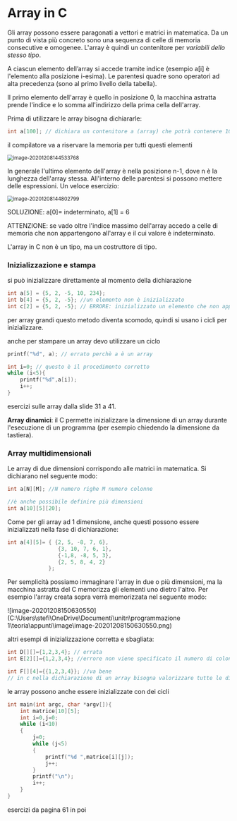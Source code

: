 # Array in C

Gli array possono essere paragonati a vettori e matrici in matematica. Da un punto di vista più concreto sono una sequenza di celle di memoria consecutive e omogenee. L'array è quindi un contenitore per *variabili dello stesso tipo*. 

A ciascun elemento dell’array si accede tramite indice (esempio a[i] è l'elemento alla posizione i-esima). Le parentesi quadre sono operatori ad alta precedenza (sono al primo livello della tabella).

Il primo elemento dell'array è quello in posizione 0, la macchina astratta prende l'indice e lo somma all'indirizzo della prima cella dell'array. 

Prima di utilizzare le array bisogna dichiararle: 

```c++
int a[100]; // dichiara un contenitore a (array) che potrà contenere 100 elementi di tipo int, il primo elemento lo si trova in a[0], l'ultimo in a[99]
```

il compilatore va a riservare la memoria per tutti questi elementi



<img src="C:\Users\stefi\OneDrive\Documenti\unitn\programmazione 1\teoria\appunti\image\image-20201208144533768.png" alt="image-20201208144533768" style="zoom:80%;" />



In generale l'ultimo elemento dell'array è nella posizione n-1, dove n è la lunghezza dell'array stessa. All'interno delle parentesi si possono mettere delle espressioni. Un veloce esercizio: 

<img src="C:\Users\stefi\OneDrive\Documenti\unitn\programmazione 1\teoria\appunti\image\image-20201208144802799.png" alt="image-20201208144802799" style="zoom:80%;" />

SOLUZIONE: a[0]= indeterminato, a[1] = 6

ATTENZIONE: se vado oltre l'indice massimo dell'array accedo a celle di memoria che non appartengono all'array e il cui valore è indeterminato. 

L'array in C non è un tipo, ma un costruttore di tipo. 

### Inizializzazione e stampa

si può inizializzare direttamente al momento della dichiarazione

```c++
int a[5] = {5, 2, -5, 10, 234};
int b[4] = {5, 2, -5}; //un elemento non è inizializzato
int c[2] = {5, 2, -5}; // ERRORE: inizializzato un elemento che non appartiene all'array
```

per array grandi questo metodo diventa scomodo, quindi si usano i cicli per inizializzare. 

anche per stampare un array devo utilizzare un ciclo

```c++
printf("%d", a); // errato perchè a è un array

int i=0; // questo è il procedimento corretto
while (i<5){
    printf("%d",a[i]);
    i++;
} 
```

esercizi sulle array dalla slide 31 a 41.

**Array dinamici**: il C permette inizializzare la dimensione di un array durante l'esecuzione di un programma (per esempio chiedendo la dimensione da tastiera).



### Array multidimensionali

Le array di due dimensioni corrispondo alle matrici in matematica. Si dichiarano nel seguente modo: 

```c++
int a[N][M]; //N numero righe M numero colonne

//è anche possibile definire più dimensioni
int a[10][5][20];
```

Come per gli array ad 1 dimensione, anche questi possono essere inizializzati nella fase di dichiarazione:

```c++
int a[4][5]= { {2, 5, -8, 7, 6},
                {3, 10, 7, 6, 1},
                {-1,8, -8, 5, 3},
                {2, 5, 8, 4, 2}
			 };
```

Per semplicità possiamo immaginare l'array in due o più dimensioni, ma la macchina astratta del C memorizza gli elementi uno dietro l'altro. Per esempio l'array creata sopra verrà memorizzata nel seguente modo: 

![image-20201208150630550](C:\Users\stefi\OneDrive\Documenti\unitn\programmazione 1\teoria\appunti\image\image-20201208150630550.png)

altri esempi di inizializzazione corretta e sbagliata: 

```c++
int D[][]={1,2,3,4}; // errata
int E[2][]={1,2,3,4}; //errore non viene specificato il numero di colonne

int F[][4]={{1,2,3,4}}; //va bene 
// in c nella dichiarazione di un array bisogna valorizzare tutte le dimensioni, si può fare a meno di quella più a sinistra 
```

le array possono anche essere inizializzate con dei cicli

```c++
int main(int argc, char *argv[]){
    int matrice[10][5];
    int i=0,j=0;
    while (i<10)
    {
        j=0;
        while (j<5)
        {
            printf("%d ",matrice[i][j]);
            j++;
        }
        printf("\n");
        i++;
	}
}
```

esercizi da pagina 61 in poi